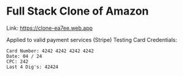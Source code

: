 # Full Stack Clone of Amazon

Link: https://clone-ea7ee.web.app

Applied to valid payment services (Stripe)
Testing Card Credentials:
```
Card Number: 4242 4242 4242 4242
Date: 04 / 24
CPC: 242
Last 4 Dig's: 42424
```


